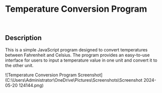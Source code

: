 <h1>Temperature Conversion Program</h1><br>
<h2>Description</h2>


This is a simple JavaScript program designed to convert temperatures between Fahrenheit and Celsius. The program provides an easy-to-use interface for users to input a temperature value in one unit and convert it to the other unit.

![Temperature Conversion Program Screenshot](C:\Users\Administrator\OneDrive\Pictures\Screenshots\Screenshot 2024-05-20 124144.png)
